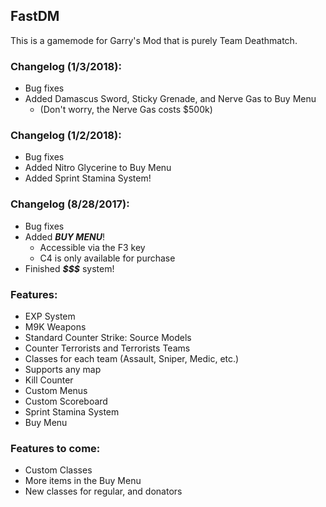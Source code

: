 ## FastDM
This is a gamemode for Garry's Mod that is purely Team Deathmatch.

### Changelog (1/3/2018):
- Bug fixes
- Added Damascus Sword, Sticky Grenade, and Nerve Gas to Buy Menu
  - (Don't worry, the Nerve Gas costs $500k)

### Changelog (1/2/2018):
- Bug fixes
- Added Nitro Glycerine to Buy Menu
- Added Sprint Stamina System!

### Changelog (8/28/2017):
- Bug fixes
- Added **_BUY MENU_**!
  - Accessible via the F3 key
  - C4 is only available for purchase
- Finished **_$$$_** system!

### Features:
- EXP System
- M9K Weapons
- Standard Counter Strike: Source Models
- Counter Terrorists and Terrorists Teams
- Classes for each team (Assault, Sniper, Medic, etc.)
- Supports any map
- Kill Counter
- Custom Menus
- Custom Scoreboard
- Sprint Stamina System
- Buy Menu

### Features to come:
- Custom Classes
- More items in the Buy Menu
- New classes for regular, and donators
